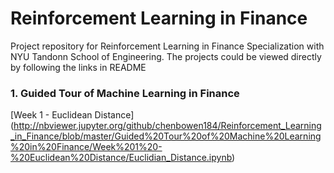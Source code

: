 # Reinforcement Learning in Finance
Project repository for Reinforcement Learning in Finance Specialization with NYU Tandonn School of Engineering. The projects could be viewed directly by following the links in README

### 1. Guided Tour of Machine Learning in Finance

[Week 1 - Euclidean Distance] (http://nbviewer.jupyter.org/github/chenbowen184/Reinforcement_Learning_in_Finance/blob/master/Guided%20Tour%20of%20Machine%20Learning%20in%20Finance/Week%201%20-%20Euclidean%20Distance/Euclidian_Distance.ipynb)


